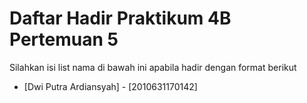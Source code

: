 # Daftar Hadir Praktikum 4B Pertemuan 5
Silahkan isi list nama di bawah ini apabila hadir dengan format berikut

- [Dwi Putra Ardiansyah] - [2010631170142]
